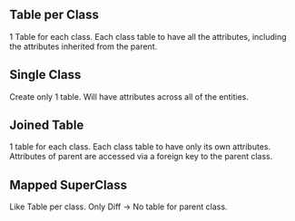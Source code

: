 ## Table per Class
1 Table for each class. Each class table to have all the attributes,
including the attributes inherited from the parent.

## Single Class
Create only 1 table. Will have attributes across all of the entities.

## Joined Table
1 table for each class. Each class table to have only its own attributes.
Attributes of parent are accessed via a foreign key to the parent class.

## Mapped SuperClass
Like Table per class. Only Diff -> No table for parent class.
